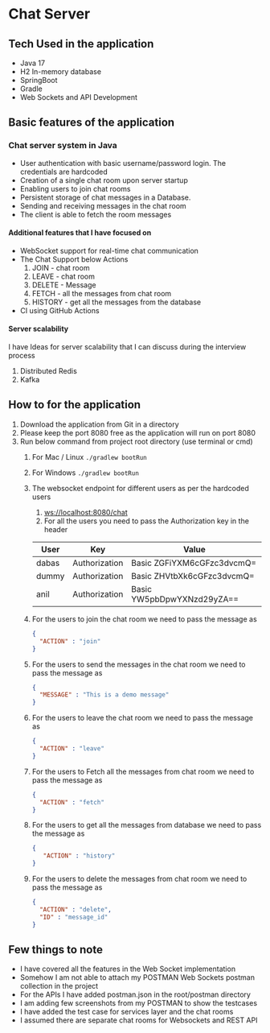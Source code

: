 # Chat Server

## Tech Used in the application 
- Java 17
- H2 In-memory database
- SpringBoot
- Gradle 
- Web Sockets and API Development


## Basic features of the application 

### Chat server system in Java
- User authentication with basic username/password login. The credentials are hardcoded
- Creation of a single chat room upon server startup
- Enabling users to join chat rooms
- Persistent storage of chat messages in a Database.
- Sending and receiving messages in the chat room
- The client is able to fetch the room messages

#### Additional features that I have focused on 

- WebSocket support for real-time chat communication
- The Chat Support below Actions 
  1. JOIN - chat room
  2. LEAVE - chat room
  3. DELETE - Message
  4. FETCH - all the messages from chat room
  5. HISTORY - get all the messages from the database
- CI using GitHub Actions 

#### Server scalability

I have Ideas for server scalability that I can discuss during the interview process 

1. Distributed Redis 
2. Kafka
  

## How to for the application 


1. Download the application from Git in a directory
2. Please keep the port 8080 free as the application will run on port 8080
3. Run below command from project root directory (use terminal or cmd)
   1. For Mac / Linux
      ```./gradlew bootRun```
   2. For Windows
      ```./gradlew bootRun```
   4. The websocket endpoint for different users as per the hardcoded users

      1. [ws://localhost:8080/chat](ws://localhost:8080/chat)
      2. For all the users you need to pass the Authorization key in the header
      
      User | Key           | Value 
            --- |---------------|-------
            dabas | Authorization | Basic ZGFiYXM6cGFzc3dvcmQ= 
       dummy | Authorization | Basic ZHVtbXk6cGFzc3dvcmQ=
       anil | Authorization | Basic YW5pbDpwYXNzd29yZA==

   3. For the users to join the chat room we need to pass the message as  
       ```json
       {
         "ACTION" : "join" 
       }
       ```
   4. For the users to send the messages in the chat room we need to pass the message as
    
       ```json
       {
         "MESSAGE" : "This is a demo message" 
       }
       ```
   5. For the users to leave the chat room we need to pass the message as
       ```json
       {
         "ACTION" : "leave" 
       }
       ```
   6.  For the users to Fetch all the messages from chat room we need to pass the message as
       ```json
       {
         "ACTION" : "fetch" 
       }
       ```
   7. For the users to get all the messages from database we need to pass the message as
       ```json
       {
          "ACTION" : "history"
       }
       ```
   8. For the users to delete the messages from chat room we need to pass the message as
       ```json
       {
         "ACTION" : "delete", 
         "ID" : "message_id"
       }
       ```
          
## Few things to note 

- I have covered all the features in the Web Socket implementation 
- Somehow I am not able to attach my POSTMAN Web Sockets postman collection in the project 
- For the APIs I have added postman.json in the root/postman directory
- I am adding few screenshots from my POSTMAN to show the testcases 
- I have added the test case for services layer and the chat rooms 
- I assumed there are separate chat rooms for Websockets and  REST API